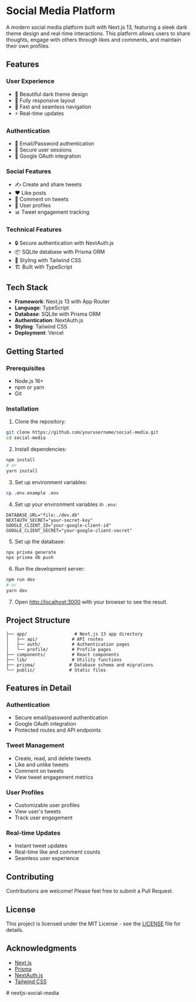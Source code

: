 # Social Media Platform

A modern social media platform built with Next.js 13, featuring a sleek dark theme design and real-time interactions. This platform allows users to share thoughts, engage with others through likes and comments, and maintain their own profiles.

## Features

### User Experience
- 🌙 Beautiful dark theme design
- 📱 Fully responsive layout
- 🚀 Fast and seamless navigation
- ⚡ Real-time updates

### Authentication
- 📧 Email/Password authentication
- 🔐 Secure user sessions
- 🔄 Google OAuth integration

### Social Features
- ✍️ Create and share tweets
- ❤️ Like posts
- 💬 Comment on tweets
- 👤 User profiles
- 📊 Tweet engagement tracking

### Technical Features
- 🔒 Secure authentication with NextAuth.js
- 📦 SQLite database with Prisma ORM
- 🎨 Styling with Tailwind CSS
- 🏗️ Built with TypeScript

## Tech Stack

- **Framework**: Next.js 13 with App Router
- **Language**: TypeScript
- **Database**: SQLite with Prisma ORM
- **Authentication**: NextAuth.js
- **Styling**: Tailwind CSS
- **Deployment**: Vercel

## Getting Started

### Prerequisites

- Node.js 16+ 
- npm or yarn
- Git

### Installation

1. Clone the repository:
```bash
git clone https://github.com/yourusername/social-media.git
cd social-media
```

2. Install dependencies:
```bash
npm install
# or
yarn install
```

3. Set up environment variables:
```bash
cp .env.example .env
```

4. Set up your environment variables in `.env`:
```
DATABASE_URL="file:./dev.db"
NEXTAUTH_SECRET="your-secret-key"
GOOGLE_CLIENT_ID="your-google-client-id"
GOOGLE_CLIENT_SECRET="your-google-client-secret"
```

5. Set up the database:
```bash
npx prisma generate
npx prisma db push
```

6. Run the development server:
```bash
npm run dev
# or
yarn dev
```

7. Open [http://localhost:3000](http://localhost:3000) with your browser to see the result.

## Project Structure

```
├── app/                  # Next.js 13 app directory
│   ├── api/             # API routes
│   ├── auth/            # Authentication pages
│   └── profile/         # Profile pages
├── components/          # React components
├── lib/                 # Utility functions
├── prisma/             # Database schema and migrations
└── public/             # Static files
```

## Features in Detail

### Authentication
- Secure email/password authentication
- Google OAuth integration
- Protected routes and API endpoints

### Tweet Management
- Create, read, and delete tweets
- Like and unlike tweets
- Comment on tweets
- View tweet engagement metrics

### User Profiles
- Customizable user profiles
- View user's tweets
- Track user engagement

### Real-time Updates
- Instant tweet updates
- Real-time like and comment counts
- Seamless user experience

## Contributing

Contributions are welcome! Please feel free to submit a Pull Request.

## License

This project is licensed under the MIT License - see the [LICENSE](LICENSE) file for details.

## Acknowledgments

- [Next.js](https://nextjs.org/)
- [Prisma](https://www.prisma.io/)
- [NextAuth.js](https://next-auth.js.org/)
- [Tailwind CSS](https://tailwindcss.com/)

#   n e x t j s - s o c i a l - m e d i a 
 
 